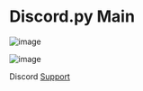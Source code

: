 # Discord.py Main

![image](https://user-images.githubusercontent.com/85060930/178155492-ee492f95-1517-4a75-a2d7-480c75a7af60.png)

![image](https://user-images.githubusercontent.com/85060930/178155408-109760e4-b2bc-47db-90bf-e15811fe1e1f.png)

Discord [Support](https://dsc.gg/pungas)
